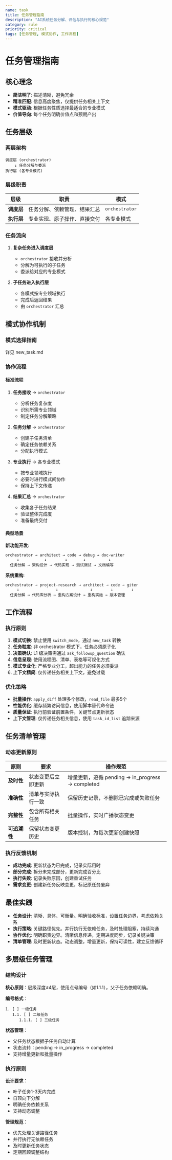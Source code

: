```yaml
---
name: task
title: 任务管理指南
description: "AI系统任务分解、评估与执行的核心规范"
category: rule
priority: critical
tags: [任务管理, 模式协作, 工作流程]
---
```


# 任务管理指南

## 核心理念

- **简洁明了**: 描述清晰，避免冗余
- **精准匹配**: 信息高度聚焦，仅提供任务相关上下文
- **模式驱动**: 根据任务性质选择最适合的专业模式
- **价值导向**: 每个任务明确价值点和预期产出

## 任务层级

### 两层架构

```
调度层 (orchestrator)
    ↓ 任务分解与委派
执行层 (各专业模式)
```

### 层级职责

| 层级       | 职责                         | 模式           |
| ---------- | ---------------------------- | -------------- |
| **调度层** | 任务分解、依赖管理、结果汇总 | `orchestrator` |
| **执行层** | 专业实现、原子操作、直接交付 | 各专业模式     |

### 任务流向

1. **复杂任务进入调度层**
   - `orchestrator` 接收并分析
   - 分解为可执行的子任务
   - 委派给对应的专业模式

2. **子任务进入执行层**
   - 各模式按专业领域执行
   - 完成后返回结果
   - 由 `orchestrator` 汇总

## 模式协作机制

### 模式选择指南

详见 new_task.md

### 协作流程

#### 标准流程

1. **任务接收** → `orchestrator`
   - 分析任务复杂度
   - 识别所需专业领域
   - 制定任务分解策略

2. **任务分解** → `orchestrator`
   - 创建子任务清单
   - 确定任务依赖关系
   - 分配执行模式

3. **专业执行** → 各专业模式
   - 按专业领域执行
   - 必要时进行模式间协作
   - 保持上下文传递

4. **结果汇总** → `orchestrator`
   - 收集各子任务结果
   - 验证整体完成度
   - 准备最终交付

#### 典型场景

**新功能开发**:

```
orchestrator → architect → code → debug → doc-writer
     ↓           ↓        ↓       ↓          ↓
  任务分解 → 架构设计 → 代码实现 → 测试调试 → 文档编写
```

**系统重构**:

```
orchestrator → project-research → architect → code → giter
     ↓                ↓              ↓        ↓        ↓
  任务分解 → 代码库分析 → 重构方案设计 → 重构实施 → 版本管理
```

## 工作流程

### 执行原则

1. **模式切换**: 禁止使用 `switch_mode`，通过 `new_task` 转换
2. **任务粒度**: 非 orchestrator 模式下，任务必须原子化
3. **决策确认**: L1 级决策需通过 `ask_followup_question` 确认
4. **信息呈现**: 使用流程图、清单、表格等可视化方式
5. **模式专业化**: 严格专业分工，超出能力的任务必须委派
6. **上下文精简**: 仅传递任务相关上下文，避免过载

### 优化策略

- **批量操作**: `apply_diff` 处理多个修改，`read_file` 最多5个
- **性能优化**: 缓存频繁访问信息，使用脚本替代命令链
- **质量保证**: 执行前验证前置条件，关键节点更新状态
- **上下文管理**: 仅传递任务相关信息，使用 `task_id_list` 追踪来源

## 任务清单管理

### 动态更新原则

| 原则 | 要求 | 操作规范 |
|------|------|----------|
| **及时性** | 状态变更后立即更新 | 增量更新，遵循 pending → in_progress → completed |
| **准确性** | 清单与实际执行一致 | 保留历史记录，不删除已完成或失败任务 |
| **完整性** | 包含所有相关任务 | 批量操作，实时广播状态变更 |
| **可追溯性** | 保留状态变更历史 | 版本控制，为每次更新创建快照 |

### 执行反馈机制

- **成功完成**: 更新状态为已完成，记录实际用时
- **部分完成**: 拆分未完成部分，更新完成百分比
- **执行失败**: 记录失败原因，创建重试任务
- **需求变更**: 创建新任务反映变更，标记原任务废弃

## 最佳实践

- **任务设计**: 清晰、具体、可衡量。明确验收标准，设置任务边界，考虑依赖关系
- **执行策略**: 关键路径优先。并行执行无依赖任务，及时处理阻塞，持续沟通
- **协作优化**: 明确职责边界。清晰信息传递，定期进度同步，记录关键决策
- **清单管理**: 及时更新状态。动态调整，增量更新，保持可读性，建立反馈循环

## 多层级任务管理

### 结构设计

**核心原则**：层级深度≤4层，使用点号编号（如1.1.1），父子任务依赖明确。

**编号格式**：
```
1. [ ] 一级任务
   1.1. [ ] 二级任务
      1.1.1. [ ] 三级任务
```

**状态管理**：
- 父任务状态根据子任务自动计算
- 状态流转：pending → in_progress → completed
- 支持增量更新和批量操作

### 执行原则

**设计要求**：
- 叶子任务1-3天内完成
- 自顶向下分解
- 明确任务依赖关系
- 支持动态调整

**管理规范**：
- 优先处理关键路径任务
- 并行执行无依赖任务
- 及时更新任务状态
- 定期回顾调整结构